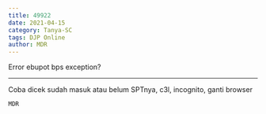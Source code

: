 ```yaml
---
title: 49922
date: 2021-04-15
category: Tanya-SC
tags: DJP Online
author: MDR
---
```


Error ebupot bps exception?

---

Coba dicek sudah masuk atau belum SPTnya, c3l, incognito, ganti browser

`MDR`
